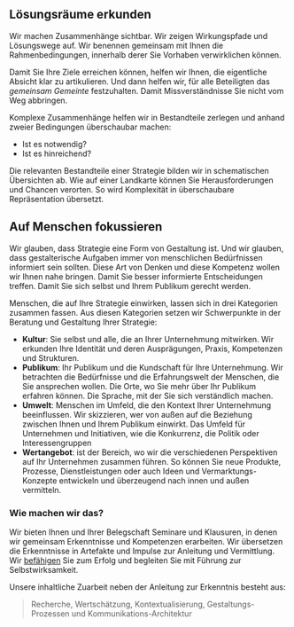 ## Lösungsräume erkunden

Wir machen Zusammenhänge sichtbar. Wir zeigen Wirkungspfade und Lösungswege auf. Wir benennen gemeinsam mit Ihnen die Rahmenbedingungen, innerhalb derer Sie Vorhaben verwirklichen können.

Damit Sie Ihre Ziele erreichen können, helfen wir Ihnen, die eigentliche Absicht klar zu artikulieren. Und dann helfen wir, für alle Beteiligten das *gemeinsam Gemeinte* festzuhalten. Damit Missverständnisse Sie nicht vom Weg abbringen.

Komplexe Zusammenhänge helfen wir in Bestandteile zerlegen und anhand zweier Bedingungen überschaubar machen:

- Ist es notwendig?
- Ist es hinreichend?

Die relevanten Bestandteile einer Strategie bilden wir in schematischen Übersichten ab. Wie auf einer Landkarte können Sie Herausforderungen und Chancen verorten. So wird Komplexität in überschaubare Repräsentation übersetzt.



## Auf Menschen fokussieren

Wir glauben, dass Strategie eine Form von Gestaltung ist. Und wir glauben, dass gestalterische Aufgaben immer von menschlichen Bedürfnissen informiert sein sollten. Diese Art von Denken und diese Kompetenz wollen wir Ihnen nahe bringen. Damit Sie besser informierte Entscheidungen treffen. Damit Sie sich selbst und Ihrem Publikum gerecht werden.

Menschen, die auf Ihre Strategie einwirken, lassen sich in drei Kategorien zusammen fassen. Aus diesen Kategorien setzen wir Schwerpunkte in der Beratung und Gestaltung Ihrer Strategie:

- **Kultur**: Sie selbst und alle, die an Ihrer Unternehmung mitwirken. Wir erkunden Ihre Identität und deren Ausprägungen, Praxis, Kompetenzen und Strukturen.
- **Publikum**: Ihr Publikum und die Kundschaft für Ihre Unternehmung. Wir betrachten die Bedürfnisse und die Erfahrungswelt der Menschen, die Sie ansprechen wollen. Die Orte, wo Sie mehr über Ihr Publikum erfahren können. Die Sprache, mit der Sie sich verständlich machen.
- **Umwelt**: Menschen im Umfeld, die den Kontext Ihrer Unternehmung beeinflussen. Wir skizzieren, wer von außen auf die Beziehung zwischen Ihnen und Ihrem Publikum einwirkt. Das Umfeld für Unternehmen und Initiativen, wie die Konkurrenz, die Politik oder Interessengruppen
- **Wertangebot**: ist der Bereich, wo wir die verschiedenen Perspektiven auf Ihr Unternehmen zusammen führen. So können Sie neue Produkte, Prozesse, Dienstleistungen oder auch Ideen und Vermarktungs-Konzepte entwickeln und überzeugend nach innen und außen vermitteln.



### Wie machen wir das?

Wir bieten Ihnen und Ihrer Belegschaft Seminare und Klausuren, in denen wir gemeinsam Erkenntnisse und Kompetenzen erarbeiten. Wir übersetzen die Erkenntnisse in Artefakte und Impulse zur Anleitung und Vermittlung. Wir [befähigen](/befaehigung/) Sie zum Erfolg und begleiten Sie mit Führung zur Selbstwirksamkeit.

Unsere inhaltliche Zuarbeit neben der Anleitung zur Erkenntnis besteht aus:

> Recherche, Wertschätzung, Kontextualisierung, Gestaltungs-Prozessen und Kommunikations-Architektur
